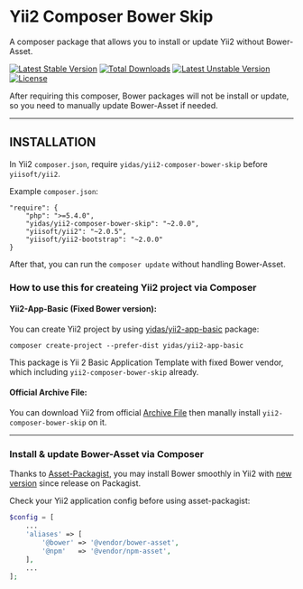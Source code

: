 Yii2 Composer Bower Skip
========================

A composer package that allows you to install or update Yii2 without Bower-Asset.

[![Latest Stable Version](https://poser.pugx.org/yidas/yii2-composer-bower-skip/v/stable)](https://packagist.org/packages/yidas/yii2-composer-bower-skip)
[![Total Downloads](https://poser.pugx.org/yidas/yii2-composer-bower-skip/downloads)](https://packagist.org/packages/yidas/yii2-composer-bower-skip)
[![Latest Unstable Version](https://poser.pugx.org/yidas/yii2-composer-bower-skip/v/unstable)](https://packagist.org/packages/yidas/yii2-composer-bower-skip)
[![License](https://poser.pugx.org/yidas/yii2-composer-bower-skip/license)](https://packagist.org/packages/yidas/yii2-composer-bower-skip)

After requiring this composer, Bower packages will not be install or update, so you need to manually update Bower-Asset if needed.

---

INSTALLATION
------------

In Yii2 `composer.json`, require `yidas/yii2-composer-bower-skip` before `yiisoft/yii2`.

Example `composer.json`:
```
"require": {
    "php": ">=5.4.0",
    "yidas/yii2-composer-bower-skip": "~2.0.0",
    "yiisoft/yii2": "~2.0.5",
    "yiisoft/yii2-bootstrap": "~2.0.0"
}
```

After that, you can run the `composer update` without handling Bower-Asset.


### How to use this for createing Yii2 project via Composer

#### Yii2-App-Basic (Fixed Bower version):

You can create Yii2 project by using [yidas/yii2-app-basic](https://github.com/yidas/yii2-app-basic) package:  

    composer create-project --prefer-dist yidas/yii2-app-basic

This package is Yii 2 Basic Application Template with fixed Bower vendor, which including `yii2-composer-bower-skip` already.


#### Official Archive File:

You can download Yii2 from official [Archive File](http://www.yiiframework.com/download/) then manally install `yii2-composer-bower-skip` on it.

---

### Install & update Bower-Asset via Composer 

Thanks to [Asset-Packagist](https://asset-packagist.org/), you may install Bower smoothly in Yii2 with [new version](https://github.com/yiisoft/yii2-app-basic/commit/fc2ec7dfee9313288171e2fe8a5b80e22c1e1509) since release on Packagist. 

Check your Yii2 application config before using asset-packagist:

```php
$config = [
    ...
    'aliases' => [
        '@bower' => '@vendor/bower-asset',
        '@npm'   => '@vendor/npm-asset',
    ],
    ...
];
```
